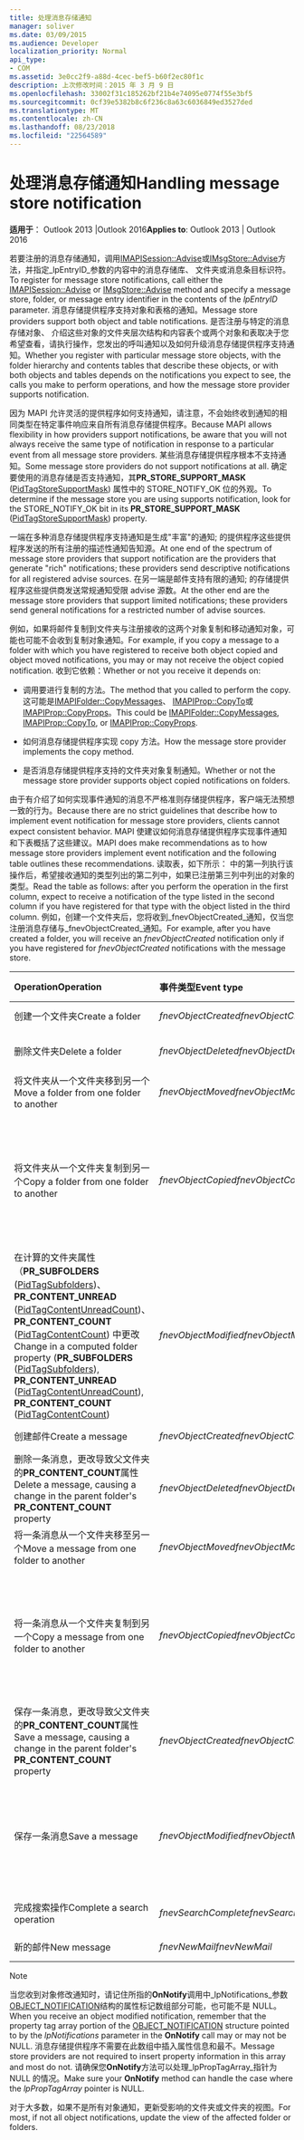 ```yaml
---
title: 处理消息存储通知
manager: soliver
ms.date: 03/09/2015
ms.audience: Developer
localization_priority: Normal
api_type:
- COM
ms.assetid: 3e0cc2f9-a88d-4cec-bef5-b60f2ec80f1c
description: 上次修改时间：2015 年 3 月 9 日
ms.openlocfilehash: 33002f31c185262bf21b4e74095e0774f55e3bf5
ms.sourcegitcommit: 0cf39e5382b8c6f236c8a63c6036849ed3527ded
ms.translationtype: MT
ms.contentlocale: zh-CN
ms.lasthandoff: 08/23/2018
ms.locfileid: "22564589"
---
```

# <a name="handling-message-store-notification"></a><span data-ttu-id="a4d49-103">处理消息存储通知</span><span class="sxs-lookup"><span data-stu-id="a4d49-103">Handling message store notification</span></span>
  
<span data-ttu-id="a4d49-104">**适用于**： Outlook 2013 |Outlook 2016</span><span class="sxs-lookup"><span data-stu-id="a4d49-104">**Applies to**: Outlook 2013 | Outlook 2016</span></span> 
  
<span data-ttu-id="a4d49-105">若要注册的消息存储通知，调用[IMAPISession::Advise](imapisession-advise.md)或[IMsgStore::Advise](imsgstore-advise.md)方法，并指定_lpEntryID_参数的内容中的消息存储库、 文件夹或消息条目标识符。</span><span class="sxs-lookup"><span data-stu-id="a4d49-105">To register for message store notifications, call either the [IMAPISession::Advise](imapisession-advise.md) or [IMsgStore::Advise](imsgstore-advise.md) method and specify a message store, folder, or message entry identifier in the contents of the  _lpEntryID_ parameter.</span></span> <span data-ttu-id="a4d49-106">消息存储提供程序支持对象和表格的通知。</span><span class="sxs-lookup"><span data-stu-id="a4d49-106">Message store providers support both object and table notifications.</span></span> <span data-ttu-id="a4d49-107">是否注册与特定的消息存储对象、 介绍这些对象的文件夹层次结构和内容表个或两个对象和表取决于您希望查看，请执行操作，您发出的呼叫通知以及如何升级消息存储提供程序支持通知。</span><span class="sxs-lookup"><span data-stu-id="a4d49-107">Whether you register with particular message store objects, with the folder hierarchy and contents tables that describe these objects, or with both objects and tables depends on the notifications you expect to see, the calls you make to perform operations, and how the message store provider supports notification.</span></span> 
  
<span data-ttu-id="a4d49-108">因为 MAPI 允许灵活的提供程序如何支持通知，请注意，不会始终收到通知的相同类型在特定事件响应来自所有消息存储提供程序。</span><span class="sxs-lookup"><span data-stu-id="a4d49-108">Because MAPI allows flexibility in how providers support notifications, be aware that you will not always receive the same type of notification in response to a particular event from all message store providers.</span></span> <span data-ttu-id="a4d49-109">某些消息存储提供程序根本不支持通知。</span><span class="sxs-lookup"><span data-stu-id="a4d49-109">Some message store providers do not support notifications at all.</span></span> <span data-ttu-id="a4d49-110">确定要使用的消息存储是否支持通知，其**PR_STORE_SUPPORT_MASK** ([PidTagStoreSupportMask](pidtagstoresupportmask-canonical-property.md)) 属性中的 STORE_NOTIFY_OK 位的外观。</span><span class="sxs-lookup"><span data-stu-id="a4d49-110">To determine if the message store you are using supports notification, look for the STORE_NOTIFY_OK bit in its **PR_STORE_SUPPORT_MASK** ([PidTagStoreSupportMask](pidtagstoresupportmask-canonical-property.md)) property.</span></span>
  
<span data-ttu-id="a4d49-111">一端在多种消息存储提供程序支持通知是生成"丰富"的通知; 的提供程序这些提供程序发送的所有注册的描述性通知告知源。</span><span class="sxs-lookup"><span data-stu-id="a4d49-111">At one end of the spectrum of message store providers that support notification are the providers that generate "rich" notifications; these providers send descriptive notifications for all registered advise sources.</span></span> <span data-ttu-id="a4d49-112">在另一端是邮件支持有限的通知; 的存储提供程序这些提供商发送常规通知受限 advise 源数。</span><span class="sxs-lookup"><span data-stu-id="a4d49-112">At the other end are the message store providers that support limited notifications; these providers send general notifications for a restricted number of advise sources.</span></span> 
  
<span data-ttu-id="a4d49-113">例如，如果将邮件复制到文件夹与注册接收的这两个对象复制和移动通知对象，可能也可能不会收到复制对象通知。</span><span class="sxs-lookup"><span data-stu-id="a4d49-113">For example, if you copy a message to a folder with which you have registered to receive both object copied and object moved notifications, you may or may not receive the object copied notification.</span></span> <span data-ttu-id="a4d49-114">收到它依赖：</span><span class="sxs-lookup"><span data-stu-id="a4d49-114">Whether or not you receive it depends on:</span></span>
  
- <span data-ttu-id="a4d49-115">调用要进行复制的方法。</span><span class="sxs-lookup"><span data-stu-id="a4d49-115">The method that you called to perform the copy.</span></span> <span data-ttu-id="a4d49-116">这可能是[IMAPIFolder::CopyMessages](imapifolder-copymessages.md)、 [IMAPIProp::CopyTo](imapiprop-copyto.md)或[IMAPIProp::CopyProps](imapiprop-copyprops.md)。</span><span class="sxs-lookup"><span data-stu-id="a4d49-116">This could be [IMAPIFolder::CopyMessages](imapifolder-copymessages.md), [IMAPIProp::CopyTo](imapiprop-copyto.md), or [IMAPIProp::CopyProps](imapiprop-copyprops.md).</span></span>
    
- <span data-ttu-id="a4d49-117">如何消息存储提供程序实现 copy 方法。</span><span class="sxs-lookup"><span data-stu-id="a4d49-117">How the message store provider implements the copy method.</span></span>
    
- <span data-ttu-id="a4d49-118">是否消息存储提供程序支持的文件夹对象复制通知。</span><span class="sxs-lookup"><span data-stu-id="a4d49-118">Whether or not the message store provider supports object copied notifications on folders.</span></span>
    
<span data-ttu-id="a4d49-119">由于有介绍了如何实现事件通知的消息不严格准则存储提供程序，客户端无法预想一致的行为。</span><span class="sxs-lookup"><span data-stu-id="a4d49-119">Because there are no strict guidelines that describe how to implement event notification for message store providers, clients cannot expect consistent behavior.</span></span> <span data-ttu-id="a4d49-120">MAPI 使建议如何消息存储提供程序实现事件通知和下表概括了这些建议。</span><span class="sxs-lookup"><span data-stu-id="a4d49-120">MAPI does make recommendations as to how message store providers implement event notification and the following table outlines these recommendations.</span></span> <span data-ttu-id="a4d49-121">读取表，如下所示： 中的第一列执行该操作后，希望接收通知的类型列出的第二列中，如果已注册第三列中列出的对象的类型。</span><span class="sxs-lookup"><span data-stu-id="a4d49-121">Read the table as follows: after you perform the operation in the first column, expect to receive a notification of the type listed in the second column if you have registered for that type with the object listed in the third column.</span></span> <span data-ttu-id="a4d49-122">例如，创建一个文件夹后，您将收到_fnevObjectCreated_通知，仅当您注册消息存储与_fnevObjectCreated_通知。</span><span class="sxs-lookup"><span data-stu-id="a4d49-122">For example, after you have created a folder, you will receive an  _fnevObjectCreated_ notification only if you have registered for  _fnevObjectCreated_ notifications with the message store.</span></span> 
  
|<span data-ttu-id="a4d49-123">**Operation**</span><span class="sxs-lookup"><span data-stu-id="a4d49-123">**Operation**</span></span>|<span data-ttu-id="a4d49-124">**事件类型**</span><span class="sxs-lookup"><span data-stu-id="a4d49-124">**Event type**</span></span>|<span data-ttu-id="a4d49-125">**建议源**</span><span class="sxs-lookup"><span data-stu-id="a4d49-125">**Advise source**</span></span>|
|:-----|:-----|:-----|
|<span data-ttu-id="a4d49-126">创建一个文件夹</span><span class="sxs-lookup"><span data-stu-id="a4d49-126">Create a folder</span></span>  <br/> | <span data-ttu-id="a4d49-127">_fnevObjectCreated_</span><span class="sxs-lookup"><span data-stu-id="a4d49-127">_fnevObjectCreated_</span></span> <br/> |<span data-ttu-id="a4d49-128">消息存储库</span><span class="sxs-lookup"><span data-stu-id="a4d49-128">Message store</span></span>  <br/> |
|<span data-ttu-id="a4d49-129">删除文件夹</span><span class="sxs-lookup"><span data-stu-id="a4d49-129">Delete a folder</span></span>  <br/> | <span data-ttu-id="a4d49-130">_fnevObjectDeleted_</span><span class="sxs-lookup"><span data-stu-id="a4d49-130">_fnevObjectDeleted_</span></span> <br/> |<span data-ttu-id="a4d49-131">消息存储已删除文件夹</span><span class="sxs-lookup"><span data-stu-id="a4d49-131">Message store Deleted folder</span></span>  <br/> |
|<span data-ttu-id="a4d49-132">将文件夹从一个文件夹移到另一个</span><span class="sxs-lookup"><span data-stu-id="a4d49-132">Move a folder from one folder to another</span></span>  <br/> | <span data-ttu-id="a4d49-133">_fnevObjectMoved_</span><span class="sxs-lookup"><span data-stu-id="a4d49-133">_fnevObjectMoved_</span></span> <br/> |<span data-ttu-id="a4d49-134">消息存储移动文件夹</span><span class="sxs-lookup"><span data-stu-id="a4d49-134">Message store Moved folder</span></span>  <br/> |
|<span data-ttu-id="a4d49-135">将文件夹从一个文件夹复制到另一个</span><span class="sxs-lookup"><span data-stu-id="a4d49-135">Copy a folder from one folder to another</span></span>  <br/> | <span data-ttu-id="a4d49-136">_fnevObjectCopied_</span><span class="sxs-lookup"><span data-stu-id="a4d49-136">_fnevObjectCopied_</span></span> <br/> |<span data-ttu-id="a4d49-137">消息存储和复制文件夹 （没有新的文件夹的副本发送_fnevObjectCreated_通知）</span><span class="sxs-lookup"><span data-stu-id="a4d49-137">Message store and copied folder (no  _fnevObjectCreated_ notification sent for the new copy of the folder)</span></span>  <br/> |
|<span data-ttu-id="a4d49-138">在计算的文件夹属性 （**PR_SUBFOLDERS** ([PidTagSubfolders](pidtagsubfolders-canonical-property.md))、 **PR_CONTENT_UNREAD** ([PidTagContentUnreadCount](pidtagcontentunreadcount-canonical-property.md))、 **PR_CONTENT_COUNT** ([PidTagContentCount](pidtagcontentcount-canonical-property.md)) 中更改</span><span class="sxs-lookup"><span data-stu-id="a4d49-138">Change in a computed folder property (**PR_SUBFOLDERS** ([PidTagSubfolders](pidtagsubfolders-canonical-property.md)), **PR_CONTENT_UNREAD** ([PidTagContentUnreadCount](pidtagcontentunreadcount-canonical-property.md)), **PR_CONTENT_COUNT** ([PidTagContentCount](pidtagcontentcount-canonical-property.md))</span></span>  <br/> | <span data-ttu-id="a4d49-139">_fnevObjectModified_</span><span class="sxs-lookup"><span data-stu-id="a4d49-139">_fnevObjectModified_</span></span> <br/> |<span data-ttu-id="a4d49-140">消息存储 Changed 文件夹 （没有父文件夹的通知）</span><span class="sxs-lookup"><span data-stu-id="a4d49-140">Message store Changed folder (No notification to parent folder)</span></span>  <br/> |
|<span data-ttu-id="a4d49-141">创建邮件</span><span class="sxs-lookup"><span data-stu-id="a4d49-141">Create a message</span></span>  <br/> | <span data-ttu-id="a4d49-142">_fnevObjectCreated_</span><span class="sxs-lookup"><span data-stu-id="a4d49-142">_fnevObjectCreated_</span></span> <br/> |<span data-ttu-id="a4d49-143">消息存储库</span><span class="sxs-lookup"><span data-stu-id="a4d49-143">Message store</span></span>  <br/> |
|<span data-ttu-id="a4d49-144">删除一条消息，更改导致父文件夹的**PR_CONTENT_COUNT**属性</span><span class="sxs-lookup"><span data-stu-id="a4d49-144">Delete a message, causing a change in the parent folder's **PR_CONTENT_COUNT** property</span></span>  <br/> | <span data-ttu-id="a4d49-145">_fnevObjectDeleted_</span><span class="sxs-lookup"><span data-stu-id="a4d49-145">_fnevObjectDeleted_</span></span> <br/> |<span data-ttu-id="a4d49-146">消息存储已删除邮件</span><span class="sxs-lookup"><span data-stu-id="a4d49-146">Message store Deleted message</span></span>  <br/> |
|<span data-ttu-id="a4d49-147">将一条消息从一个文件夹移至另一个</span><span class="sxs-lookup"><span data-stu-id="a4d49-147">Move a message from one folder to another</span></span>  <br/> | <span data-ttu-id="a4d49-148">_fnevObjectMoved_</span><span class="sxs-lookup"><span data-stu-id="a4d49-148">_fnevObjectMoved_</span></span> <br/> |<span data-ttu-id="a4d49-149">消息存储移动消息</span><span class="sxs-lookup"><span data-stu-id="a4d49-149">Message store Moved message</span></span>  <br/> |
|<span data-ttu-id="a4d49-150">将一条消息从一个文件夹复制到另一个</span><span class="sxs-lookup"><span data-stu-id="a4d49-150">Copy a message from one folder to another</span></span>  <br/> | <span data-ttu-id="a4d49-151">_fnevObjectCopied_</span><span class="sxs-lookup"><span data-stu-id="a4d49-151">_fnevObjectCopied_</span></span> <br/> |<span data-ttu-id="a4d49-152">消息存储库复制邮件 （没有_fnevObjectCreated_新副本的通知邮件）</span><span class="sxs-lookup"><span data-stu-id="a4d49-152">Message store Copied message (No  _fnevObjectCreated_ notification for new copy of the message)</span></span>  <br/> |
|<span data-ttu-id="a4d49-153">保存一条消息，更改导致父文件夹的**PR_CONTENT_COUNT**属性</span><span class="sxs-lookup"><span data-stu-id="a4d49-153">Save a message, causing a change in the parent folder's **PR_CONTENT_COUNT** property</span></span>  <br/> | <span data-ttu-id="a4d49-154">_fnevObjectCreated_</span><span class="sxs-lookup"><span data-stu-id="a4d49-154">_fnevObjectCreated_</span></span> <br/> |<span data-ttu-id="a4d49-155">保存唯一的第一个邮件存储</span><span class="sxs-lookup"><span data-stu-id="a4d49-155">Message store on first save only</span></span>  <br/> |
|<span data-ttu-id="a4d49-156">保存一条消息</span><span class="sxs-lookup"><span data-stu-id="a4d49-156">Save a message</span></span>  <br/> | <span data-ttu-id="a4d49-157">_fnevObjectModified_</span><span class="sxs-lookup"><span data-stu-id="a4d49-157">_fnevObjectModified_</span></span> <br/> |<span data-ttu-id="a4d49-158">保存后保存 Changed 邮件 （发送给父文件夹没有通知） 的第一个邮件存储</span><span class="sxs-lookup"><span data-stu-id="a4d49-158">Message store on saves after the first save Changed message (No notification to parent folder)</span></span>  <br/> |
|<span data-ttu-id="a4d49-159">完成搜索操作</span><span class="sxs-lookup"><span data-stu-id="a4d49-159">Complete a search operation</span></span>  <br/> | <span data-ttu-id="a4d49-160">_fnevSearchComplete_</span><span class="sxs-lookup"><span data-stu-id="a4d49-160">_fnevSearchComplete_</span></span> <br/> |<span data-ttu-id="a4d49-161">消息存储搜索文件夹</span><span class="sxs-lookup"><span data-stu-id="a4d49-161">Message store Search folder</span></span>  <br/> |
|<span data-ttu-id="a4d49-162">新的邮件</span><span class="sxs-lookup"><span data-stu-id="a4d49-162">New message</span></span>  <br/> | <span data-ttu-id="a4d49-163">_fnevNewMail_</span><span class="sxs-lookup"><span data-stu-id="a4d49-163">_fnevNewMail_</span></span> <br/> |<span data-ttu-id="a4d49-164">消息存储库</span><span class="sxs-lookup"><span data-stu-id="a4d49-164">Message store</span></span>  <br/> |
   
> [!NOTE]
> <span data-ttu-id="a4d49-165">当您收到对象修改通知时，请记住所指的**OnNotify**调用中_lpNotifications_参数[OBJECT_NOTIFICATION](object_notification.md)结构的属性标记数组部分可能，也可能不是 NULL。</span><span class="sxs-lookup"><span data-stu-id="a4d49-165">When you receive an object modified notification, remember that the property tag array portion of the [OBJECT_NOTIFICATION](object_notification.md) structure pointed to by the  _lpNotifications_ parameter in the **OnNotify** call may or may not be NULL.</span></span> <span data-ttu-id="a4d49-166">消息存储提供程序不需要在此数组中插入属性信息和最不。</span><span class="sxs-lookup"><span data-stu-id="a4d49-166">Message store providers are not required to insert property information in this array and most do not.</span></span> <span data-ttu-id="a4d49-167">请确保您**OnNotify**方法可以处理_lpPropTagArray_指针为 NULL 的情况。</span><span class="sxs-lookup"><span data-stu-id="a4d49-167">Make sure your **OnNotify** method can handle the case where the  _lpPropTagArray_ pointer is NULL.</span></span> 
  
<span data-ttu-id="a4d49-168">对于大多数，如果不是所有对象通知，更新受影响的文件夹或文件夹的视图。</span><span class="sxs-lookup"><span data-stu-id="a4d49-168">For most, if not all object notifications, update the view of the affected folder or folders.</span></span>
  

